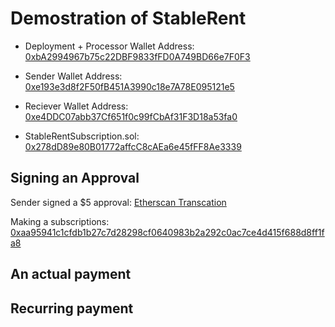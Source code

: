 # Demostration of StableRent

- Deployment + Processor Wallet Address: [0xbA2994967b75c22DBF9833fFD0A749BD66e7F0F3](https://sepolia.etherscan.io/address/0xbA2994967b75c22DBF9833fFD0A749BD66e7F0F3)

- Sender Wallet Address: [0xe193e3d8f2F50fB451A3990c18e7A78E095121e5](https://sepolia.etherscan.io/address/0xe193e3d8f2F50fB451A3990c18e7A78E095121e5)

- Reciever Wallet Address: [0xe4DDC07abb37Cf651f0c99fCbAf31F3D18a53fa0](https://sepolia.etherscan.io/address/0xe4DDC07abb37Cf651f0c99fCbAf31F3D18a53fa0) 

- StableRentSubscription.sol: [0x278dD89e80B01772affcC8cAEa6e45fFF8Ae3339](https://sepolia.etherscan.io/address/0x278dD89e80B01772affcC8cAEa6e45fFF8Ae3339)  

## Signing an Approval 

Sender signed a $5 approval: [Etherscan Transcation](https://sepolia.etherscan.io/address/0xe193e3d8f2F50fB451A3990c18e7A78E095121e5)

Making a subscriptions: [0xaa95941c1cfdb1b27c7d28298cf0640983b2a292c0ac7ce4d415f688d8ff1fa8](https://sepolia.etherscan.io/tx/0xaa95941c1cfdb1b27c7d28298cf0640983b2a292c0ac7ce4d415f688d8ff1fa8)

## An actual payment 

## Recurring payment 

